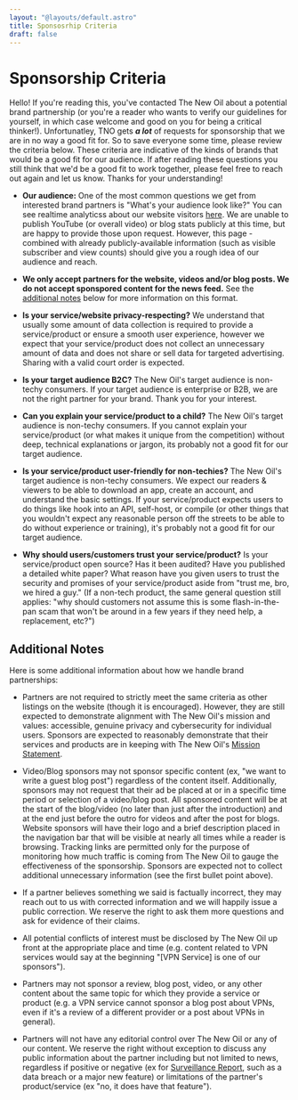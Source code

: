```yaml
---
layout: "@layouts/default.astro"
title: Sponsosrhip Criteria
draft: false
---
```


# Sponsorship Criteria

Hello! If you're reading this, you've contacted The New Oil about a potential brand partnership (or you're a reader who wants to verify our guidelines for yourself, in which case welcome and good on you for being a critical thinker!). Unfortunatley, TNO gets _**a lot**_ of requests for sponsorship that we are in no way a good fit for. So to save everyone some time, please review the criteria below. These criteria are indicative of the kinds of brands that would be a good fit for our audience. If after reading these questions you still think that we'd be a good fit to work together, please feel free to reach out again and let us know. Thanks for your understanding!

* **Our audience:** One of the most common questions we get from interested brand partners is "What's your audience look like?" You can see realtime analyticss about our website visitors [here](https://stats.thenewoil.org/share/jnR7d6tGklwToSOJ/thenewoil.org). We are unable to publish YouTube (or overall video) or blog stats publicly at this time, but are happy to provide those upon request. However, this page - combined with already publicly-available information (such as visible subscriber and view counts) should give you a rough idea of our audience and reach.

-   **We only accept partners for the website, videos and/or blog posts. We do not accept sponspored content for the news feed.** See the [additional notes](#additional-notes) below for more information on this format.

-   **Is your service/website privacy-respecting?** We understand that usually some amount of data collection is required to provide a service/product or ensure a smooth user experience, however we expect that your service/product does not collect an unnecessary amount of data and does not share or sell data for targeted advertising. Sharing with a valid court order is expected.

-   **Is your target audience B2C?** The New Oil's target audience is non-techy consumers. If your target audience is enterprise or B2B, we are not the right partner for your brand. Thank you for your interest.

-   **Can you explain your service/product to a child?** The New Oil's target audience is non-techy consumers. If you cannot explain your service/product (or what makes it unique from the competition) without deep, technical explanations or jargon, its probably not a good fit for our target audience.

- **Is your service/product user-friendly for non-techies?** The New Oil's target audience is non-techy consumers. We expect our readers & viewers to be able to download an app, create an account, and understand the basic settings. If your service/product expects users to do things like hook into an API, self-host, or compile (or other things that you wouldn't expect any reasonable person off the streets to be able to do without experience or training), it's probably not a good fit for our target audience.

-   **Why should users/customers trust your service/product?** Is your service/product open source? Has it been audited? Have you published a detailed white paper? What reason have you given users to trust the security and promises of your service/product aside from "trust me, bro, we hired a guy." (If a non-tech product, the same general question still applies: "why should customers not assume this is some flash-in-the-pan scam that won't be around in a few years if they need help, a replacement, etc?")

## Additional Notes

Here is some additional information about how we handle brand partnerships:

-   Partners are not required to strictly meet the same criteria as other listings on the website (though it is encouraged). However, they are still expected to demonstrate alignment with The New Oil's mission and values: accessible, genuine privacy and cybersecurity for individual users. Sponsors are expected to reasonably demonstrate that their services and products are in keeping with The New Oil's [Mission Statement](/about#mission-statement).

-   Video/Blog sponsors may not sponsor specific content (ex, "we want to write a guest blog post") regardless of the content itself. Additionally, sponsors may not request that their ad be placed at or in a specific time period or selection of a video/blog post. All sponsored content will be at the start of the blog/video (no later than just after the introduction) and at the end just before the outro for videos and after the post for blogs. Website sponsors will have their logo and a brief description placed in the navigation bar that will be visible at nearly all times while a reader is browsing. Tracking links are permitted only for the purpose of monitoring how much traffic is coming from The New Oil to gauge the effectiveness of the sponsorship. Sponsors are expected not to collect additional unnecessary information (see the first bullet point above).

-   If a partner believes something we said is factually incorrect, they may reach out to us with corrected information and we will happily issue a public correction. We reserve the right to ask them more questions and ask for evidence of their claims.

-   All potential conflicts of interest must be disclosed by The New Oil up front at the appropriate place and time (e.g. content related to VPN services would say at the beginning "[VPN Service] is one of our sponsors").

-   Partners may not sponsor a review, blog post, video, or any other content about the same topic for which they provide a service or product (e.g. a VPN service cannot sponsor a blog post about VPNs, even if it's a review of a different provider or a post about VPNs in general).

-   Partners will not have any editorial control over The New Oil or any of our content. We reserve the right without exception to discuss any public information about the partner including but not limited to news, regardless if positive or negative (ex for [Surveillance Report](https://surveillancereport.tech), such as a data breach or a major new feature) or limitations of the partner's product/service (ex "no, it does have that feature").
